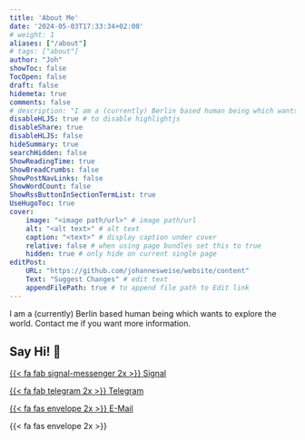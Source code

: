 ```yaml
---
title: 'About Me'
date: '2024-05-03T17:33:34+02:00'
# weight: 1
aliases: ["/about"]
# tags: ["about"]
author: "Joh"
showToc: false
TocOpen: false
draft: false
hidemeta: true
comments: false
# description: "I am a (currently) Berlin based human being which wants to explore the world. Contact me if you want more information."
disableHLJS: true # to disable highlightjs
disableShare: true
disableHLJS: false
hideSummary: true
searchHidden: false
ShowReadingTime: true
ShowBreadCrumbs: false
ShowPostNavLinks: false
ShowWordCount: false
ShowRssButtonInSectionTermList: true
UseHugoToc: true
cover:
    image: "<image path/url>" # image path/url
    alt: "<alt text>" # alt text
    caption: "<text>" # display caption under cover
    relative: false # when using page bundles set this to true
    hidden: true # only hide on current single page
editPost:
    URL: "https://github.com/johannesweise/website/content"
    Text: "Suggest Changes" # edit text
    appendFilePath: true # to append file path to Edit link
---
```

I am a (currently) Berlin based human being which wants to explore the world. Contact me if you want more information.
## Say Hi! &#128075;
[{{< fa fab signal-messenger 2x >}} Signal](https://signal.me/#eu/CVNx3S-ehZz1vrq0OeFXNdqd7R5VYHMTELdTRp5aI3TeaBCkXkZJZIUxvvYVSy0V)

[{{< fa fab telegram 2x >}} Telegram](https://t.me/wj0_15_7h15)

[{{< fa fas envelope 2x >}} E-Mail](mailto:joh@benjoh.de)

{{< fa fas envelope 2x >}}